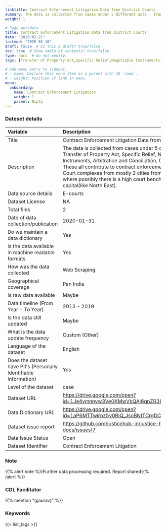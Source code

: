 ```yaml
---
linktitle: Contract Enforcement Litigation Data from District Courts
summary: The data is collected from cases under 5 different acts - Transfer of Property Act, Specific Relief, Negotiable Instruments, Arbitration and Conciliation, Contracts Act. These all contribute to contract enforcement litigation. Court complexes from mostly 2 cities from all 29 states, where possibly there is a high court bench or either a capital(like North East).
weight: 1

# Page metadata.
title: Contract Enforcement Litigation Data from District Courts
date: "2020-02-21"
lastmod: "2020-03-16"
draft: false  # Is this a draft? true/false
toc: true  # Show table of contents? true/false
type: docs  # Do not modify.
tags: [Transfer of Property Act,Specific Relief,Negotiable Instruments,Arbitration and Conciliation,Contracts Act]

# Add menu entry to sidebar.
# - name: Declare this menu item as a parent with ID `name`.
# - weight: Position of link in menu.
menu:
  onboarding:
    name: Contract Enforcement Litigation
    weight: 1
    parent: Nipfp
---
```

### Dateset details
|Variable                                                          |Description                                                                                                                                                                                                                                                                                                                                                                  |
|:-----------------------------------------------------------------|:----------------------------------------------------------------------------------------------------------------------------------------------------------------------------------------------------------------------------------------------------------------------------------------------------------------------------------------------------------------------------|
|Title                                                             |Contract Enforcement Litigation Data from District Courts                                                                                                                                                                                                                                                                                                                    |
|Description                                                       |The data is collected from cases under 5 different acts - Transfer of Property Act, Specific Relief, Negotiable Instruments, Arbitration and Conciliation, Contracts Act. These all contribute to contract enforcement litigation. Court complexes from mostly 2 cities from all 29 states, where possibly there is a high court bench or either a capital(like North East). |
|Data source details                                               |E-courts                                                                                                                                                                                                                                                                                                                                                                     |
|Dataset License                                                   |NA                                                                                                                                                                                                                                                                                                                                                                           |
|Total files                                                       |2                                                                                                                                                                                                                                                                                                                                                                            |
|Date of data collection/publication                               |2020-01-31                                                                                                                                                                                                                                                                                                                                                                   |
|Do we maintain a data dictionary                                  |Yes                                                                                                                                                                                                                                                                                                                                                                          |
|Is the data available in machine readable formats                 |Yes                                                                                                                                                                                                                                                                                                                                                                          |
|How was the data collected                                        |Web Scraping                                                                                                                                                                                                                                                                                                                                                                 |
|Geographical coverage                                             |Pan India                                                                                                                                                                                                                                                                                                                                                                    |
|Is raw data available                                             |Maybe                                                                                                                                                                                                                                                                                                                                                                        |
|Data timeline (From Year - To Year)                               |2013 - 2019                                                                                                                                                                                                                                                                                                                                                                  |
|Is the data still updated                                         |Maybe                                                                                                                                                                                                                                                                                                                                                                        |
|What is the data update frequency                                 |Custom (Other)                                                                                                                                                                                                                                                                                                                                                               |
|Language of the dataset                                           |English                                                                                                                                                                                                                                                                                                                                                                      |
|Does the dataset have PII's (Personally Identifiable Information) |Yes                                                                                                                                                                                                                                                                                                                                                                          |
|Level of the dataset                                              |case                                                                                                                                                                                                                                                                                                                                                                         |
|Dataset URL                                                       |https://drive.google.com/open?id=1Je4vmnnyw3Ve0KMwVbQAl6qnZR38GWZO                                                                                                                                                                                                                                                                                                           |
|Data Dictionary URL                                               |https://drive.google.com/open?id=1aP6MTTwirnz5y0BIQ_JsoBNtTCrgDC3HqAh_SVP_6yE                                                                                                                                                                                                                                                                                                |
|Dataset issue report                                              |https://github.com/justicehub-in/justice-hub-docs/issues/7                                                                                                                                                                                                                                                                                                                   |
|Data Issue Status                                                 |Open                                                                                                                                                                                                                                                                                                                                                                         |
|Dataset Identifier                                                |Contract Enforcement Litigation                                                                                                                                                                                                                                                                                                                                              |


### Note
{{% alert note %}}Further data processing required. Report shared{{% /alert %}}
### CDL Facilitator
{{% mention "{gaurav}" %}}
### Keywords
{{< list_tags >}}
